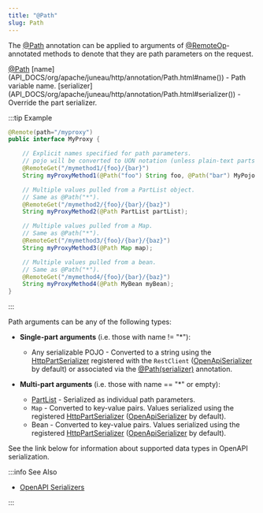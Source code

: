 ```yaml
---
title: "@Path"
slug: Path
---
```


The <a href="/site/apidocs/org/apache/juneau/http/annotation/Path.html" target="_blank">@Path</a> annotation can be applied to arguments of
<a href="/site/apidocs/org/apache/juneau/http/remote/RemoteOp.html" target="_blank">@RemoteOp</a>-annotated methods to denote that they are path parameters on the request.

<tree>
<node-0><java-annotation><a href="/site/apidocs/org/apache/juneau/http/annotation/Path.html" target="_blank">@Path</a></java-annotation></node-0>
<node-1><java-field>[name](API_DOCS/org/apache/juneau/http/annotation/Path.html#name()) - Path variable name.</java-field></node-1>
<node-1><java-field>[serializer](API_DOCS/org/apache/juneau/http/annotation/Path.html#serializer()) - Override the part serializer.</java-field></node-1>
</tree>

:::tip Example
```java
@Remote(path="/myproxy")
public interface MyProxy {

    // Explicit names specified for path parameters.
    // pojo will be converted to UON notation (unless plain-text parts enabled).
    @RemoteGet("/mymethod1/{foo}/{bar}")
    String myProxyMethod1(@Path("foo") String foo, @Path("bar") MyPojo pojo);

    // Multiple values pulled from a PartList object.
    // Same as @Path("*").
    @RemoteGet("/mymethod2/{foo}/{bar}/{baz}")
    String myProxyMethod2(@Path PartList partList);

    // Multiple values pulled from a Map.
    // Same as @Path("*").
    @RemoteGet("/mymethod3/{foo}/{bar}/{baz}")
    String myProxyMethod3(@Path Map map);

    // Multiple values pulled from a bean.
    // Same as @Path("*").
    @RemoteGet("/mymethod4/{foo}/{bar}/{baz}")
    String myProxyMethod4(@Path MyBean myBean);
}
```
:::

Path arguments can be any of the following types:

- **Single-part arguments** (i.e. those with name != "*"):
  - Any serializable POJO - Converted to a string using the <a href="/site/apidocs/org/apache/juneau/httppart/HttpPartSerializer.html" target="_blank">HttpPartSerializer</a> registered with the `RestClient` (<a href="/site/apidocs/org/apache/juneau/oapi/OpenApiSerializer.html" target="_blank">OpenApiSerializer</a> by default) or associated via the [@Path(serializer)](API_DOCS/org/apache/juneau/http/annotation/Path.html#serializer()) annotation.

- **Multi-part arguments** (i.e. those with name == "*" or empty):
  - <a href="/site/apidocs/org/apache/juneau/http/part/PartList.html" target="_blank">PartList</a> - Serialized as individual path parameters.
  - `Map` - Converted to key-value pairs. Values serialized using the registered <a href="/site/apidocs/org/apache/juneau/httppart/HttpPartSerializer.html" target="_blank">HttpPartSerializer</a> (<a href="/site/apidocs/org/apache/juneau/oapi/OpenApiSerializer.html" target="_blank">OpenApiSerializer</a> by default).
  - Bean - Converted to key-value pairs. Values serialized using the registered <a href="/site/apidocs/org/apache/juneau/httppart/HttpPartSerializer.html" target="_blank">HttpPartSerializer</a> (<a href="/site/apidocs/org/apache/juneau/oapi/OpenApiSerializer.html" target="_blank">OpenApiSerializer</a> by default).

See the link below for information about supported data types in OpenAPI serialization.

:::info See Also

- [OpenAPI Serializers](/docs/topics/OpenApiSerializers)

:::